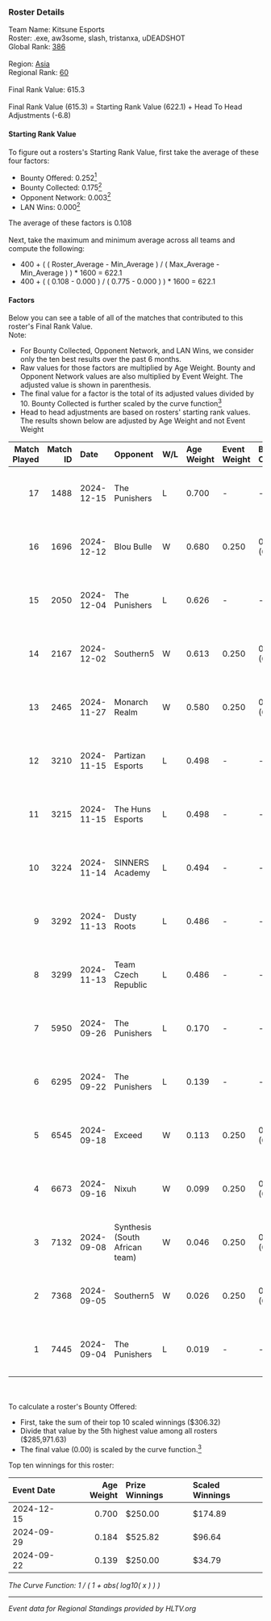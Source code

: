 ### Roster Details<br />
Team Name: Kitsune Esports<br />
Roster: .exe, aw3some, slash, tristanxa, uDEADSHOT<br />
Global Rank: [386](../../standings_global_2025_02_28.md)<br />
<br />
Region: [Asia]( ../../standings_asia_2025_02_28.md)<br />
Regional Rank: [60]( ../../standings_asia_2025_02_28.md)<br />
<br />
Final Rank Value:  615.3<br />
<br />
Final Rank Value (615.3) = Starting Rank Value (622.1) + Head To Head Adjustments (-6.8)<br />

#### Starting Rank Value<br />
To figure out a rosters's Starting Rank Value, first take the average of these four factors:<br />
- Bounty Offered: 0.252[<sup>1</sup>](#table2)
- Bounty Collected: 0.175[<sup>2</sup>](#table1)
- Opponent Network: 0.003[<sup>2</sup>](#table1)
- LAN Wins: 0.000[<sup>2</sup>](#table1)

The average of these factors is 0.108<br />
<br />
Next, take the maximum and minimum average across all teams and compute the following:<br />
- 400 + ( ( Roster_Average - Min_Average ) / ( Max_Average - Min_Average ) ) * 1600 = 622.1
- 400 + ( ( 0.108 - 0.000 ) / ( 0.775 - 0.000 ) ) * 1600 = 622.1


#### Factors<br />
Below you can see a table of all of the matches that contributed to this roster's Final Rank Value.<br />
Note:<br />

- For Bounty Collected, Opponent Network, and LAN Wins, we consider only the ten best results over the past 6 months.
- Raw values for those factors are multiplied by Age Weight. Bounty and Opponent Network values are also multiplied by Event Weight. The adjusted value is shown in parenthesis.
- The final value for a factor is the total of its adjusted values divided by 10. Bounty Collected is further scaled by the curve function[<sup>3</sup>](#curveFunction)
- Head to head adjustments are based on rosters' starting rank values. The results shown below are adjusted by Age Weight and not Event Weight
<span id="table1"></span><br />


| Match Played | Match ID | Date       | Opponent                       | W/L | Age Weight | Event Weight | Bounty Collected | Opponent Network | LAN Wins  | H2H Adj. | Roster                                     |
| -: | -: | :- | :- | :- | :- | :- | :- | :- | :- | -: | :- |
|           17 |     1488 | 2024-12-15 | The Punishers                  | L   | 0.700      | -            | -                | -                | -         |    -7.75 | .exe, aw3some, slash, tristanxa, uDEADSHOT |
|           16 |     1696 | 2024-12-12 | Blou Bulle                     | W   | 0.680      | 0.250        | 0.000 (0.000)    | 0.093 (0.016)    | 0 (0.000) |    10.64 | .exe, aw3some, slash, tristanxa, uDEADSHOT |
|           15 |     2050 | 2024-12-04 | The Punishers                  | L   | 0.626      | -            | -                | -                | -         |    -7.05 | .exe, aw3some, slash, tristanxa, uDEADSHOT |
|           14 |     2167 | 2024-12-02 | Southern5                      | W   | 0.613      | 0.250        | 0.000 (0.000)    | 0.060 (0.009)    | 0 (0.000) |     9.18 | .exe, aw3some, slash, tristanxa, uDEADSHOT |
|           13 |     2465 | 2024-11-27 | Monarch Realm                  | W   | 0.580      | 0.250        | 0.000 (0.000)    | 0.030 (0.004)    | 0 (0.000) |     4.33 | .exe, aw3some, slash, tristanxa, uDEADSHOT |
|           12 |     3210 | 2024-11-15 | Partizan Esports               | L   | 0.498      | -            | -                | -                | -         |    -0.79 | .exe, aw3some, slash, tristanxa, uDEADSHOT |
|           11 |     3215 | 2024-11-15 | The Huns Esports               | L   | 0.498      | -            | -                | -                | -         |    -1.18 | .exe, aw3some, slash, tristanxa, uDEADSHOT |
|           10 |     3224 | 2024-11-14 | SINNERS Academy                | L   | 0.494      | -            | -                | -                | -         |    -5.05 | .exe, aw3some, slash, tristanxa, uDEADSHOT |
|            9 |     3292 | 2024-11-13 | Dusty Roots                    | L   | 0.486      | -            | -                | -                | -         |    -4.53 | .exe, aw3some, slash, tristanxa, uDEADSHOT |
|            8 |     3299 | 2024-11-13 | Team Czech Republic            | L   | 0.486      | -            | -                | -                | -         |    -4.98 | .exe, aw3some, slash, tristanxa, uDEADSHOT |
|            7 |     5950 | 2024-09-26 | The Punishers                  | L   | 0.170      | -            | -                | -                | -         |    -2.09 | .exe, aw3some, slash, tristanxa, uDEADSHOT |
|            6 |     6295 | 2024-09-22 | The Punishers                  | L   | 0.139      | -            | -                | -                | -         |    -1.73 | .exe, aw3some, slash, tristanxa, uDEADSHOT |
|            5 |     6545 | 2024-09-18 | Exceed                         | W   | 0.113      | 0.250        | 0.003 (0.000)    | 0.019 (0.001)    | 0 (0.000) |     1.88 | .exe, aw3some, slash, tristanxa, uDEADSHOT |
|            4 |     6673 | 2024-09-16 | Nixuh                          | W   | 0.099      | 0.250        | 0.001 (0.000)    | 0.010 (0.000)    | 0 (0.000) |     1.49 | .exe, aw3some, slash, tristanxa, uDEADSHOT |
|            3 |     7132 | 2024-09-08 | Synthesis (South African team) | W   | 0.046      | 0.250        | 0.000 (0.000)    | 0.001 (0.000)    | 0 (0.000) |     0.64 | .exe, aw3some, slash, tristanxa, uDEADSHOT |
|            2 |     7368 | 2024-09-05 | Southern5                      | W   | 0.026      | 0.250        | 0.000 (0.000)    | 0.060 (0.000)    | 0 (0.000) |     0.38 | .exe, aw3some, slash, tristanxa, uDEADSHOT |
|            1 |     7445 | 2024-09-04 | The Punishers                  | L   | 0.019      | -            | -                | -                | -         |    -0.24 | .exe, aw3some, slash, tristanxa, uDEADSHOT |

<br />
<span id="table2"></span><br />
To calculate a roster's Bounty Offered:<br />

- First, take the sum of their top 10 scaled winnings ($306.32)
- Divide that value by the 5th highest value among all rosters ($285,971.63)
- The final value (0.00) is scaled by the curve function.[<sup>3</sup>](#curveFunction)

Top ten winnings for this roster:<br />

| Event Date | Age Weight | Prize Winnings | Scaled Winnings |
| :- | -: | :- | :- |
| 2024-12-15 |      0.700 | $250.00        | $174.89         |
| 2024-09-29 |      0.184 | $525.82        | $96.64          |
| 2024-09-22 |      0.139 | $250.00        | $34.79          |


<span id="curveFunction"></span>_The Curve Function: 1 / ( 1 + abs( log10( x ) ) )_<br />

---
_Event data for Regional Standings provided by HLTV.org_<br />
